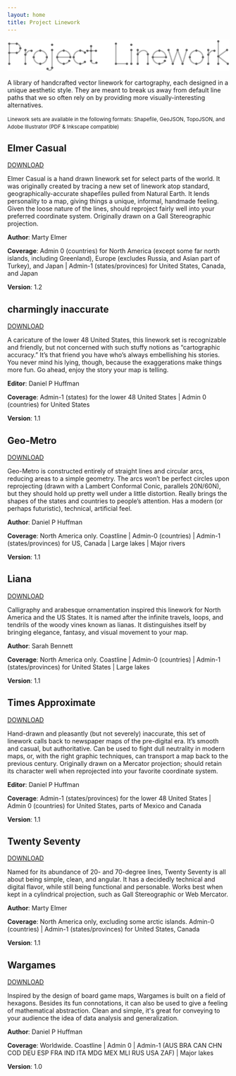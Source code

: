 ```yaml
---
layout: home
title: Project Linework
---
```


<div id="intro">
	<img src="img/pl-logo-full.png">
	<div id="intro-text">
		<p>A library of handcrafted vector linework for cartography, each designed in a unique aesthetic style. They are meant to break us away from default line paths that we so often rely on by providing more visually-interesting alternatives.</p>
		<p><small>Linework sets are available in the following formats: Shapefile, GeoJSON, TopoJSON, and Adobe Illustrator (PDF & Inkscape compatible)</small></p>
	</div>
</div>

<div id="home-main">
	<div class="wrapper">
		<section id="pl-elmer-casual">
			<div class="info">
				<div class="title">
					<h1>Elmer Casual</h1>
				</div>
				<div class="guide">
					<a class="download" href="http://giscollective.s3.amazonaws.com/projectlinework/elmer-casual.zip">DOWNLOAD</a></strong>
					<div class="description">
						<p>Elmer Casual is a hand drawn linework set for select parts of the world. It was originally created by tracing a new set of linework atop standard, geographically-accurate shapefiles pulled from Natural Earth. It lends personality to a map, giving things a unique, informal, handmade feeling. Given the loose nature of the lines, should reproject fairly well into your preferred coordinate system. Originally drawn on a Gall Stereographic projection.</p>
						<p><strong>Author</strong>: Marty Elmer</p>
						<p><strong>Coverage</strong>: Admin 0 (countries) for North America (except some far north islands, including Greenland), Europe (excludes Russia, and Asian part of Turkey), and Japan | Admin-1 (states/provinces) for United States, Canada, and Japan</p>
						<p><strong>Version</strong>: 1.2</p>
					</div>
				</div>
			</div>
		</section>
		<section id="pl-charmingly-inaccurate">
			<div class="info">
				<div class="title">
					<h1>charmingly inaccurate</h1>
				</div>
				<div class="guide">
					<a class="download" href="http://giscollective.s3.amazonaws.com/projectlinework/charmingly-innacurate.zip">DOWNLOAD</a></strong>
					<div class="description">
						<p>A caricature of the lower 48 United States, this linework set is recognizable and friendly, but not concerned with such stuffy notions as “cartographic accuracy.” It’s that friend you have who’s always embellishing his stories. You never mind his lying, though, because the exaggerations make things more fun. Go ahead, enjoy the story your map is telling.</p>
						<p><strong>Editor</strong>: Daniel P Huffman</p>
						<p><strong>Coverage</strong>: Admin-1 (states) for the lower 48 United States | Admin 0 (countries) for United States</p>
						<p><strong>Version</strong>: 1.1</p>
					</div>
				</div>
			</div>
		</section>
		<section id="pl-geo-metro">
			<div class="info">
				<div class="title">
					<h1>Geo-Metro</h1>
				</div>
				<div class="guide">
					<a class="download" href="http://giscollective.s3.amazonaws.com/projectlinework/geo-metry.zip">DOWNLOAD</a></strong>
					<div class="description">
						<p>Geo-Metro is constructed entirely of straight lines and circular arcs, reducing areas to a simple geometry. The arcs won’t be perfect circles upon reprojecting (drawn with a Lambert Conformal Conic, parallels 20N/60N), but they should hold up pretty well under a little distortion. Really brings the shapes of the states and countries to people’s attention. Has a modern (or perhaps futuristic), technical, artificial feel.</p>
						<p><strong>Author</strong>: Daniel P Huffman</p>
						<p><strong>Coverage</strong>: North America only.  Coastline | Admin-0 (countries) | Admin-1 (states/provinces) for US, Canada | Large lakes | Major rivers</p>
						<p><strong>Version</strong>: 1.1</p>
					</div>
				</div>
			</div>
		</section>
		<section id="pl-liana">
			<div class="info">
				<div class="title">
					<h1>Liana</h1>
				</div>
				<div class="guide">
					<a class="download" href="http://giscollective.s3.amazonaws.com/projectlinework/liana.zip">DOWNLOAD</a></strong>
					<div class="description">
						<p>Calligraphy and arabesque ornamentation inspired this linework for North America and the US States. It is named after the infinite travels, loops, and tendrils of the woody vines known as lianas. It distinguishes itself by bringing elegance, fantasy, and visual movement to your map.</p>
						<p><strong>Author</strong>: Sarah Bennett</p>
						<p><strong>Coverage</strong>: North America only.  Coastline | Admin-0 (countries) | Admin-1 (states/provinces) for United States | Large lakes</p>
						<p><strong>Version</strong>: 1.1</p>
					</div>
				</div>
			</div>
		</section>
		<section id="pl-times-approximate">
			<div class="info">
				<div class="title">
					<h1>Times Approximate</h1>
				</div>
				<div class="guide">
					<a class="download" href="http://giscollective.s3.amazonaws.com/projectlinework/times-approximate.zip">DOWNLOAD</a></strong>
					<div class="description">
						<p>Hand-drawn and pleasantly (but not severely) inaccurate, this set of linework calls back to newspaper maps of the pre-digital era. It’s smooth and casual, but authoritative. Can be used to fight dull neutrality in modern maps, or, with the right graphic techniques, can transport a map back to the previous century. Originally drawn on a Mercator projection; should retain its character well when reprojected into your favorite coordinate system.</p>
						<p><strong>Editor</strong>: Daniel P Huffman</p>
						<p><strong>Coverage</strong>: Admin-1 (states/provinces) for the lower 48 United States | Admin 0 (countries) for United States, parts of Mexico and Canada</p>
						<p><strong>Version</strong>: 1.1</p>
					</div>
				</div>
			</div>
		</section>
		<section id="pl-twenty-seventy">
			<div class="info">
				<div class="title">
					<h1>Twenty Seventy</h1>
				</div>
				<div class="guide">
					<a class="download" href="http://giscollective.s3.amazonaws.com/projectlinework/twenty-seventy.zip">DOWNLOAD</a></strong>
					<div class="description">
						<p>Named for its abundance of 20- and 70-degree lines, Twenty Seventy is all about being simple, clean, and angular. It has a decidedly technical and digital flavor, while still being functional and personable. Works best when kept in a cylindrical projection, such as Gall Stereographic or Web Mercator.</p>
						<p><strong>Author</strong>: Marty Elmer</p>
						<p><strong>Coverage</strong>: North America only, excluding some arctic islands.  Admin-0 (countries) | Admin-1 (states/provinces) for United States, Canada</p>
						<p><strong>Version</strong>: 1.1</p>
					</div>
				</div>
			</div>
		</section>
		<section id="pl-wargames">
			<div class="info">
				<div class="title">
					<h1>Wargames</h1>
				</div>
				<div class="guide">
					<a class="download" href="http://giscollective.s3.amazonaws.com/projectlinework/wargames.zip">DOWNLOAD</a></strong>
					<div class="description">
						<p>Inspired by the design of board game maps, Wargames is built on a field of hexagons. Besides its fun connotations, it can also be used to give a feeling of mathematical abstraction. Clean and simple, it's great for conveying to your audience the idea of data analysis and generalization.</p>
						<p><strong>Author</strong>: Daniel P Huffman</p>
						<p><strong>Coverage</strong>: Worldwide. Coastline | Admin 0 | Admin-1 (AUS BRA CAN CHN COD DEU ESP FRA IND ITA MDG MEX MLI RUS USA ZAF) | Major lakes</p>
						<p><strong>Version</strong>: 1.0</p>
					</div>
				</div>
			</div>
		</section>
	</div>
</div>

